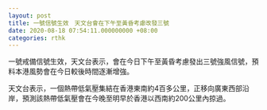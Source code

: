 ```yaml
---
layout: post
title: 一號信號生效　天文台會在下午至黃昏考慮改發三號
date: 2020-08-18 07:54:11.000000000 +08:00
categories: rthk
---
```


一號戒備信號生效，天文台表示，會在今日下午至黃昏考慮發出三號強風信號，預料本港風勢會在今日較後時間逐漸增強。

天文台表示，一個熱帶低氣壓集結在香港東南約4百多公里，正移向廣東西部沿岸，預測該熱帶低氣壓會在今晚至明早於香港以西南約200公里內掠過。
